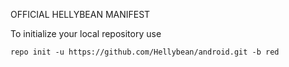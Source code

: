 OFFICIAL HELLYBEAN MANIFEST

To initialize your local repository use

    repo init -u https://github.com/Hellybean/android.git -b red
	

